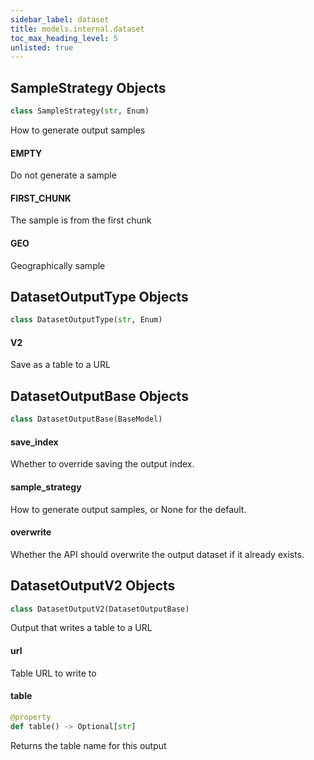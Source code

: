 ```yaml
---
sidebar_label: dataset
title: models.internal.dataset
toc_max_heading_level: 5
unlisted: true
---
```


## SampleStrategy Objects

```python
class SampleStrategy(str, Enum)
```

How to generate output samples

#### EMPTY

Do not generate a sample

#### FIRST\_CHUNK

The sample is from the first chunk

#### GEO

Geographically sample

## DatasetOutputType Objects

```python
class DatasetOutputType(str, Enum)
```

#### V2

Save as a table to a URL

## DatasetOutputBase Objects

```python
class DatasetOutputBase(BaseModel)
```

#### save\_index

Whether to override saving the output index.

#### sample\_strategy

How to generate output samples, or None for the default.

#### overwrite

Whether the API should overwrite the output dataset if it already exists.

## DatasetOutputV2 Objects

```python
class DatasetOutputV2(DatasetOutputBase)
```

Output that writes a table to a URL

#### url

Table URL to write to

#### table

```python
@property
def table() -> Optional[str]
```

Returns the table name for this output

